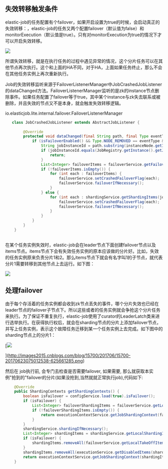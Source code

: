 ## 失效转移触发条件

elastic-job的任务配置有个failover，如果开启设置为true的时候，会启动真正的失效转移：，elastic-job的任务又两个配置failover（默认值为false）和monitorExecution（默认值是true）。只有对monitorExecution为true的情况下才可以开启失效转移。

[![](https://ws1.sinaimg.cn/large/006tNbRwgy1fx8vh9euujj30jj021glg.jpg)](http://images2015.cnblogs.com/blog/15700/201706/15700-20170623075011054-834736149.png)

所谓失效转移，就是在执行任务的过程中遇见异常的情况，这个分片任务可以在其他节点再次执行。这个和上面的HA不同，对于HA，上面如果任务终止，那么不会在其他任务实例上再次重新执行。

Job的失效转移监听来源于FailoverListenerManager中JobCrashedJobListener的dataChanged方法。FailoverListenerManager监听的是zk的instance节点删除事件。如果任务配置了failover等于true，其中某个instance与zk失去联系或被删除，并且失效的节点又不是本身，就会触发失效转移逻辑。

io.elasticjob.lite.internal.failover.FailoverListenerManager

```java
   class JobCrashedJobListener extends AbstractJobListener {
        
        @Override
        protected void dataChanged(final String path, final Type eventType, final String data) {
            if (isFailoverEnabled() && Type.NODE_REMOVED == eventType && instanceNode.isInstancePath(path)) {
                String jobInstanceId = path.substring(instanceNode.getInstanceFullPath().length() + 1);
                if (jobInstanceId.equals(JobRegistry.getInstance().getJobInstance(jobName).getJobInstanceId())) {
                    return;
                }
                List<Integer> failoverItems = failoverService.getFailoverItems(jobInstanceId);
                if (!failoverItems.isEmpty()) {
                    for (int each : failoverItems) {
                        failoverService.setCrashedFailoverFlag(each);
                        failoverService.failoverIfNecessary();
                    }
                } else {
                    for (int each : shardingService.getShardingItems(jobInstanceId)) {
                        failoverService.setCrashedFailoverFlag(each);
                        failoverService.failoverIfNecessary();
                    }
                }
            }
        }
    }
    
```

在某个任务实例失效时，elastic-job会在leader节点下面创建failover节点以及items节点。items节点下会有失效任务实例的原本应该做的分片好。比如，失效的任务实例原来负责分片1和2。那么items节点下就会有名字叫1的子节点，就代表分片1需要转移到其他节点上去运行。如下图：

![](https://ws4.sinaimg.cn/large/006tNbRwgy1fx8vdvvszyj30df09nmx2.jpg)

## 处理failover

由于每个存活着的任务实例都会收到zk节点丢失的事件，哪个分片失效也已经在leader节点的failover子节点下。所以这些或者的任务实例就会争抢这个分片任务来执行。为了保证不重复执行，elastic-job使用了curator的LeaderLatch类来进行选举执行。在获得执行权后，就会在sharding节点的分片上添加failover节点，并写上任务实例，表示这个故障任务迁移到某一个任务实例上去完成。如下图中的sharding节点上的分片1：

[![](https://ws1.sinaimg.cn/large/006tNbRwgy1fx8veo9thcj30c30cat8m.jpg)

](http://images2015.cnblogs.com/blog/15700/201706/15700-20170623075012538-625661285.png)

然后在 job执行前,  会专门去检查是否需要failover, 如果需要, 那么就获取本实例"抢到的"failover的分片(如果没抢到,当然就就正常执行job),代码如下:

```java
    @Override
    public ShardingContexts getShardingContexts() {
        boolean isFailover = configService.load(true).isFailover();
        if (isFailover) {
            List<Integer> failoverShardingItems = failoverService.getLocalFailoverItems();
            if (!failoverShardingItems.isEmpty()) {
                return executionContextService.getJobShardingContext(failoverShardingItems);
            }
        }
        shardingService.shardingIfNecessary();
        List<Integer> shardingItems = shardingService.getLocalShardingItems();
        if (isFailover) {
            shardingItems.removeAll(failoverService.getLocalTakeOffItems());
        }
        shardingItems.removeAll(executionService.getDisabledItems(shardingItems));
        return executionContextService.getJobShardingContext(shardingItems);
    }
   
```



